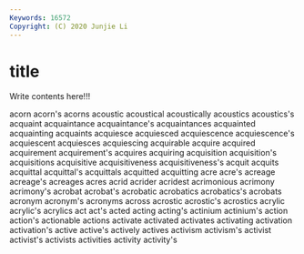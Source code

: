 ```yaml
---
Keywords: 16572
Copyright: (C) 2020 Junjie Li
---
```


# title

Write contents here!!!
 
acorn 
acorn's 
acorns 
acoustic 
acoustical 
acoustically
acoustics 
acoustics's 
acquaint 
acquaintance 
acquaintance's 
acquaintances 
acquainted 
acquainting 
acquaints 
acquiesce
acquiesced 
acquiescence 
acquiescence's 
acquiescent 
acquiesces 
acquiescing 
acquirable 
acquire 
acquired 
acquirement
acquirement's 
acquires 
acquiring 
acquisition 
acquisition's 
acquisitions 
acquisitive 
acquisitiveness 
acquisitiveness's 
acquit
acquits 
acquittal 
acquittal's 
acquittals 
acquitted 
acquitting 
acre 
acre's 
acreage 
acreage's
acreages 
acres 
acrid 
acrider 
acridest 
acrimonious 
acrimony 
acrimony's 
acrobat 
acrobat's
acrobatic 
acrobatics 
acrobatics's 
acrobats 
acronym 
acronym's 
acronyms 
across 
acrostic 
acrostic's
acrostics 
acrylic 
acrylic's 
acrylics 
act 
act's 
acted 
acting 
acting's 
actinium
actinium's 
action 
action's 
actionable 
actions 
activate 
activated 
activates 
activating 
activation
activation's 
active 
active's 
actively 
actives 
activism 
activism's 
activist 
activist's 
activists
activities 
activity 
activity's 

